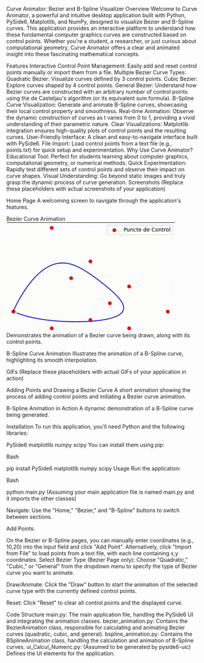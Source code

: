 Curve Animator: Bezier and B-Spline Visualizer
Overview
Welcome to Curve Animator, a powerful and intuitive desktop application built with Python, PySide6, Matplotlib, and NumPy, designed to visualize Bezier and B-Spline curves. This application provides an interactive platform to understand how these fundamental computer graphics curves are constructed based on control points. Whether you're a student, a researcher, or just curious about computational geometry, Curve Animator offers a clear and animated insight into these fascinating mathematical concepts.

Features
Interactive Control Point Management: Easily add and reset control points manually or import them from a file.
Multiple Bezier Curve Types:
Quadratic Bezier: Visualize curves defined by 3 control points.
Cubic Bezier: Explore curves shaped by 4 control points.
General Bezier: Understand how Bezier curves are constructed with an arbitrary number of control points using the de Casteljau's algorithm (or its equivalent sum formula).
B-Spline Curve Visualization: Generate and animate B-Spline curves, showcasing their local control property and smoothness.
Real-time Animation: Observe the dynamic construction of curves as t varies from 0 to 1, providing a vivid understanding of their parametric nature.
Clear Visualizations: Matplotlib integration ensures high-quality plots of control points and the resulting curves.
User-Friendly Interface: A clean and easy-to-navigate interface built with PySide6.
File Import: Load control points from a text file (e.g., points.txt) for quick setup and experimentation.
Why Use Curve Animator?
Educational Tool: Perfect for students learning about computer graphics, computational geometry, or numerical methods.
Quick Experimentation: Rapidly test different sets of control points and observe their impact on curve shapes.
Visual Understanding: Go beyond static images and truly grasp the dynamic process of curve generation.
Screenshots
(Replace these placeholders with actual screenshots of your application)

Home Page
A welcoming screen to navigate through the application's features.

Bezier Curve Animation
![Bezier Curve](graphs/images/bezier_gif.gif)
Demonstrates the animation of a Bezier curve being drawn, along with its control points.

B-Spline Curve Animation
Illustrates the animation of a B-Spline curve, highlighting its smooth interpolation.

GIFs
(Replace these placeholders with actual GIFs of your application in action)

Adding Points and Drawing a Bezier Curve
A short animation showing the process of adding control points and initiating a Bezier curve animation.

B-Spline Animation in Action
A dynamic demonstration of a B-Spline curve being generated.

Installation
To run this application, you'll need Python and the following libraries:

PySide6
matplotlib
numpy
scipy
You can install them using pip:

Bash

pip install PySide6 matplotlib numpy scipy
Usage
Run the application:

Bash

python main.py
(Assuming your main application file is named main.py and it imports the other classes)

Navigate: Use the "Home," "Bezier," and "B-Spline" buttons to switch between sections.

Add Points:

On the Bezier or B-Spline pages, you can manually enter coordinates (e.g., 10,20) into the input field and click "Add Point".
Alternatively, click "Import from File" to load points from a text file, with each line containing x,y coordinates.
Select Bezier Type (Bezier Page only): Choose "Quadratic," "Cubic," or "General" from the dropdown menu to specify the type of Bezier curve you want to animate.

Draw/Animate: Click the "Draw" button to start the animation of the selected curve type with the currently defined control points.

Reset: Click "Reset" to clear all control points and the displayed curve.

Code Structure
main.py: The main application file, handling the PySide6 UI and integrating the animation classes.
bezier_animation.py: Contains the BezierAnimation class, responsible for calculating and animating Bezier curves (quadratic, cubic, and general).
bspline_animation.py: Contains the BSplineAnimation class, handling the calculation and animation of B-Spline curves.
ui_Calcul_Numeric.py: (Assumed to be generated by pyside6-uic) Defines the UI elements for the application.
